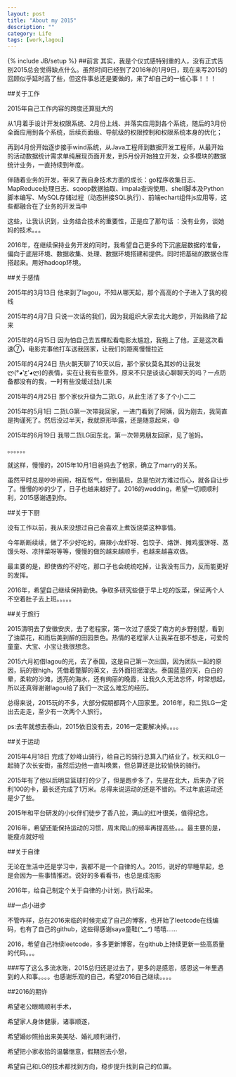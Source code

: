 ```yaml
---
layout: post
title: "About my 2015"
description: ""
category: Life
tags: [work,lagou]
---
```

{% include JB/setup %}
##前言
其实，我是个仪式感特别重的人，没有正式告别2015总会觉得缺点什么。虽然时间已经到了2016年的1月9日，现在来写2015的回顾似乎延时高了些，但这件事总还是要做的，来了却自己的一桩心事！！！

##关于工作

2015年自己工作内容的跨度还算挺大的

从1月着手设计开发权限系统、2月份上线、并落实应用到各个系统，随后的3月份全面应用到各个系统，后续页面级、导航级的权限控制和权限系统本身的优化；

再到4月份开始逐步接手wind系统，从Java工程师到数据开发工程师，从最开始的活动数据统计需求单纯展现页面开发，到5月份开始独立开发，众多模块的数据统计业务，一直持续到年度。

伴随着业务的开发，带来了我自身技术方面的成长：go程序收集日志、MapReduce处理日志、sqoop数据抽取、impala查询使用、shell脚本及Python脚本编写、MySQL存储过程（动态拼接SQL执行）、前端echart组件js应用等，这些都融合在了业务的开发当中

这些，让我认识到，业务结合技术的重要性，正是应了那句话 ：没有业务，谈她妈的技术。。。

2016年，在继续保持业务开发的同时，我希望自己更多的下沉底层数据的准备，偏向于底层环境、数据收集、处理、数据环境搭建和提供。同时把基础的数据仓库搭起来。用好hadoop环境。


##关于感情

2015年的3月13日 他来到了lagou，不知从哪天起，那个高高的个子进入了我的视线

2015年的4月7日 只说一次话的我们，因为我组织大家去北大跑步，开始熟络了起来

2015年的4月15日 因为怕自己去五棵松看电影太尴尬，我拖上了他，正是这次看速⑦，电影完事他打车送我回家，让我们的距离慢慢拉近

2015年的4月24日 热火朝天聊了10天以后，那个家伙莫名其妙的让我发ლ(°◕‵ƹ′◕ლ)的表情，实在让我有些意外，原来不只是谈谈心聊聊天的吗？一点防备都没有的我，一时有些没缓过劲儿来

2015年的4月25日 那个家伙升级为二货LG，从此生活了多了个小二二

2015年的5月1日 二货LG第一次带我回家，一进门看到了阿姨，因为刚去，我简直是拘谨死了。然后没过半天，我就原形毕露，还是随意起来，😄

2015年的6月19日 我带二货LG回东北，第一次带男朋友回家，见了爸妈。

。。。。。。

就这样，慢慢的，2015年10月1日爸妈去了他家，确立了marry的关系。

虽然平时总是吵吵闹闹，相互怄气，但到最后，总是怕对方难过伤心，就各自让步了。慢慢的吵的少了，日子也越来越好了。2016的wedding，希望一切顺顺利利，2015感谢遇到你。


##关于下厨

没有工作以前，我从来没想过自己会喜欢上煮饭烧菜这种事情。

今年断断续续，做了不少好吃的，麻辣小龙虾呀、包饺子、烙饼、摊鸡蛋饼呀、蒸馒头呀、凉拌菜呀等等，慢慢的做的越来越顺手，也越来越喜欢做。

最主要的是，即使做的不好吃，那口子也会统统吃掉，让我没有压力，反而能更好的发挥。

2016年，希望自己继续保持勤快。争取多研究些便于早上吃的饭菜，保证两个人不空着肚子去上班。。。。。


##关于旅行

2015清明去了安徽安庆，去了老程家，第一次过了感受了南方的乡野别墅，看到了油菜花，和雨后美到醉的田园景色。热情的老程家人让我呆在那不想走，可爱的童童、大宝、小宝让我很想念。

2015六月初借lagou的光，去了泰国，这是自己第一次出国，因为团队一起的原因，玩的很high，凭借着蹩脚的英文，去外面招摇溜达。泰国蓝蓝的天，白白的晕，柔软的沙滩，透亮的海水，还有绚丽的晚霞，让我久久无法忘怀，时常想起，所以还真得谢谢lagou给了我们一次这么难忘的经历。

总得来说，2015玩的不多，大部分假期都两个人回家里。2016年，和二货LG一定出去走走，至少有一次两个人旅行。

ps:去年就想去泰山，2015依旧没有去，2016一定要解决掉。。。。


##关于运动

2015年4月18日 完成了妙峰山骑行，给自己的骑行总算入门结业了。秋天和LG一起骑了次长安街，虽然后边他一直叫唤累，但总算还是比较愉快的骑行。

2015年有了他以后明显篮球打的少了，但是跑步多了，先是在北大，后来办了锐利100的卡，最长还完成了1万米。总得来说运动的还是不错的。不过年底运动还是少了些。

2015年和平台研发的小伙伴们徒步了香八拉，满山的红叶很美，值得纪念。

2016年，希望还能保持运动的习惯，周末爬山的频率再提高些。。。最主要的是，能瘦点就好啦


##关于自律

无论在生活中还是学习中，我都不是一个自律的人。2015，说好的早睡早起，总是会因为一些事情推迟。说好的多看看书，也总是成泡影

2016年，给自己制定个关于自律的小计划，执行起来。


##一点小进步


不管咋样，总在2016来临的时候完成了自己的博客，也开始了leetcode在线编码，也有了自己的github，这些得感谢saya童鞋(*^__^*) 嘻嘻……

2016，希望自己持续leetcode，多多更新博客，在github上持续更新一些高质量的代码。。。


###写了这么多流水账，2015总归还是过去了，更多的是感恩，感恩这一年里遇到的人和事。。。。也感谢乐观的自己，希望2016自己继续。。。。



##2016的期许

希望老公眼睛顺利手术，

希望家人身体健康，诸事顺遂，

希望婚纱照拍出来美美哒、婚礼顺利进行，

希望把小家收拾的温馨惬意，假期回去小憩，

希望自己和LG的技术都找到方向，稳步提升找到自己的位置。



